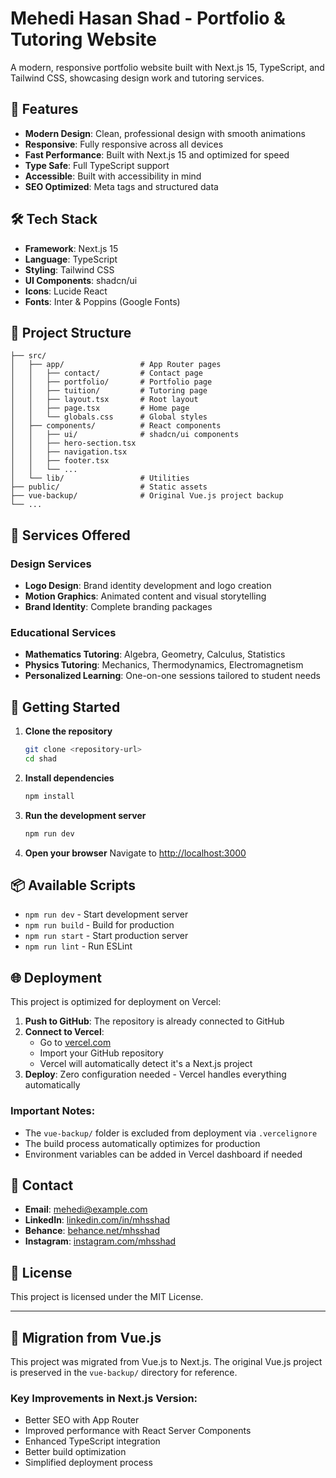 # Mehedi Hasan Shad - Portfolio & Tutoring Website

A modern, responsive portfolio website built with Next.js 15, TypeScript, and Tailwind CSS, showcasing design work and tutoring services.

## 🚀 Features

- **Modern Design**: Clean, professional design with smooth animations
- **Responsive**: Fully responsive across all devices
- **Fast Performance**: Built with Next.js 15 and optimized for speed
- **Type Safe**: Full TypeScript support
- **Accessible**: Built with accessibility in mind
- **SEO Optimized**: Meta tags and structured data

## 🛠️ Tech Stack

- **Framework**: Next.js 15
- **Language**: TypeScript
- **Styling**: Tailwind CSS
- **UI Components**: shadcn/ui
- **Icons**: Lucide React
- **Fonts**: Inter & Poppins (Google Fonts)

## 📁 Project Structure

```
├── src/
│   ├── app/                 # App Router pages
│   │   ├── contact/         # Contact page
│   │   ├── portfolio/       # Portfolio page
│   │   ├── tuition/         # Tutoring page
│   │   ├── layout.tsx       # Root layout
│   │   ├── page.tsx         # Home page
│   │   └── globals.css      # Global styles
│   ├── components/          # React components
│   │   ├── ui/              # shadcn/ui components
│   │   ├── hero-section.tsx
│   │   ├── navigation.tsx
│   │   ├── footer.tsx
│   │   └── ...
│   └── lib/                 # Utilities
├── public/                  # Static assets
├── vue-backup/              # Original Vue.js project backup
└── ...
```

## 🎨 Services Offered

### Design Services
- **Logo Design**: Brand identity development and logo creation
- **Motion Graphics**: Animated content and visual storytelling
- **Brand Identity**: Complete branding packages

### Educational Services
- **Mathematics Tutoring**: Algebra, Geometry, Calculus, Statistics
- **Physics Tutoring**: Mechanics, Thermodynamics, Electromagnetism
- **Personalized Learning**: One-on-one sessions tailored to student needs

## 🚀 Getting Started

1. **Clone the repository**
   ```bash
   git clone <repository-url>
   cd shad
   ```

2. **Install dependencies**
   ```bash
   npm install
   ```

3. **Run the development server**
   ```bash
   npm run dev
   ```

4. **Open your browser**
   Navigate to [http://localhost:3000](http://localhost:3000)

## 📦 Available Scripts

- `npm run dev` - Start development server
- `npm run build` - Build for production
- `npm run start` - Start production server
- `npm run lint` - Run ESLint

## 🌐 Deployment

This project is optimized for deployment on Vercel:

1. **Push to GitHub**: The repository is already connected to GitHub
2. **Connect to Vercel**: 
   - Go to [vercel.com](https://vercel.com)
   - Import your GitHub repository
   - Vercel will automatically detect it's a Next.js project
3. **Deploy**: Zero configuration needed - Vercel handles everything automatically

### Important Notes:
- The `vue-backup/` folder is excluded from deployment via `.vercelignore`
- The build process automatically optimizes for production
- Environment variables can be added in Vercel dashboard if needed

## 📧 Contact

- **Email**: mehedi@example.com
- **LinkedIn**: [linkedin.com/in/mhsshad](https://linkedin.com/in/mhsshad)
- **Behance**: [behance.net/mhsshad](https://behance.net/mhsshad)
- **Instagram**: [instagram.com/mhsshad](https://instagram.com/mhsshad)

## 📄 License

This project is licensed under the MIT License.

---

## 🔄 Migration from Vue.js

This project was migrated from Vue.js to Next.js. The original Vue.js project is preserved in the `vue-backup/` directory for reference.

### Key Improvements in Next.js Version:
- Better SEO with App Router
- Improved performance with React Server Components
- Enhanced TypeScript integration
- Better build optimization
- Simplified deployment process
